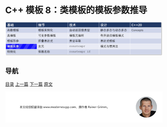 # C++ 模板 8：类模板的模板参数推导

![模板实参](img/模板实参.png)

## 导航

[目录](目录.md)	[上一篇](模板7.md)	[下一篇](模板9.md)	[原文](http://www.modernescpp.com/index.php/template-argument-deduction-of-class-templates)

![](./img/tail.png)